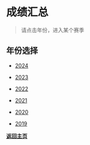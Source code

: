 # 成绩汇总

> 请点击年份，进入某个赛季
>

## 年份选择

- [2024](./Results/2024.md)

- [2023](./Results/2023.md)

- [2022](./Results/2022.md)

- [2021](./Results/2021.md)

- [2020](./Results/2020.md)

- [2019](./Results/2019.md)

**[返回主页](./Profile.md)**